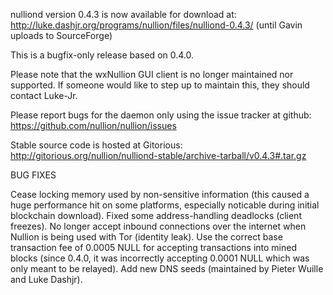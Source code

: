 nulliond version 0.4.3 is now available for download at:
http://luke.dashjr.org/programs/nullion/files/nulliond-0.4.3/ (until Gavin uploads to SourceForge)

This is a bugfix-only release based on 0.4.0.

Please note that the wxNullion GUI client is no longer maintained nor supported. If someone would like to step up to maintain this, they should contact Luke-Jr.

Please report bugs for the daemon only using the issue tracker at github:
https://github.com/nullion/nullion/issues

Stable source code is hosted at Gitorious:
http://gitorious.org/nullion/nulliond-stable/archive-tarball/v0.4.3#.tar.gz

BUG FIXES

Cease locking memory used by non-sensitive information (this caused a huge performance hit on some platforms, especially noticable during initial blockchain download).
Fixed some address-handling deadlocks (client freezes).
No longer accept inbound connections over the internet when Nullion is being used with Tor (identity leak).
Use the correct base transaction fee of 0.0005 NULL for accepting transactions into mined blocks (since 0.4.0, it was incorrectly accepting 0.0001 NULL which was only meant to be relayed).
Add new DNS seeds (maintained by Pieter Wuille and Luke Dashjr).

